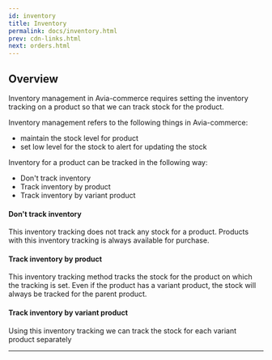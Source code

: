```yaml
---
id: inventory
title: Inventory
permalink: docs/inventory.html
prev: cdn-links.html
next: orders.html
---
```


## Overview

Inventory management in Avia-commerce requires setting the inventory tracking on a product
so that we can track stock for the product.

Inventory management refers to the following things in Avia-commerce:
- maintain the stock level for product
- set low level for the stock to alert for updating the stock

Inventory for a product can be tracked in the following way:
- Don't track inventory
- Track inventory by product
- Track inventory by variant product

#### Don't track inventory

This inventory tracking does not track any stock for a product. Products with this
inventory tracking is always available for purchase.


#### Track inventory by product

This inventory tracking method tracks the stock for the product on which the
tracking is set. Even if the product has a variant product, the stock will always
be tracked for the parent product.

#### Track inventory by variant product

Using this inventory tracking we can track the stock for each variant product
separately

------
